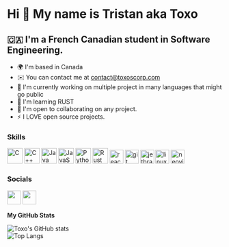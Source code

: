 Hi 👋 My name is Tristan aka Toxo
================================================

🇨🇦 I'm a French Canadian student in Software Engineering.
-----------------------------------

* 🌍 I'm based in Canada
* ✉️ You can contact me at [contact@toxoscorp.com](mailto:contact@toxoscorp.com)
* 🚀 I'm currently working on multiple project in many languages that might go public
* 🧠 I'm learning RUST
* 🤝 I'm open to collaborating on any project.
* ⚡ I LOVE open source projects.

### Skills

<p align="left">
<a href="https://www.open-std.org/jtc1/sc22/wg14/" target="_blank" rel="noreferrer"><img src="https://raw.githubusercontent.com/danielcranney/readme-generator/main/public/icons/skills/c-colored.svg" width="36" height="36" alt="C" /></a>
<a href="https://isocpp.org" target="_blank" rel="noreferrer"><img src="https://raw.githubusercontent.com/danielcranney/readme-generator/main/public/icons/skills/cplusplus-colored.svg" width="36" height="36" alt="C++" /></a>
<a href="https://www.oracle.com/java/" target="_blank" rel="noreferrer"><img src="https://raw.githubusercontent.com/danielcranney/readme-generator/main/public/icons/skills/java-colored.svg" width="36" height="36" alt="Java" /></a>
<a href="https://developer.mozilla.org/en-US/docs/Web/JavaScript" target="_blank" rel="noreferrer"><img src="https://raw.githubusercontent.com/danielcranney/readme-generator/main/public/icons/skills/javascript-colored.svg" width="36" height="36" alt="JavaScript" /></a>
<a href="https://www.python.org/" target="_blank" rel="noreferrer"><img src="https://raw.githubusercontent.com/danielcranney/readme-generator/main/public/icons/skills/python-colored.svg" width="36" height="36" alt="Python" /></a>
<a href="https://www.rust-lang.org/" target="_blank" rel="noreferrer"><img src="https://raw.githubusercontent.com/danielcranney/readme-generator/main/public/icons/skills/rust-colored.svg" width="36" height="36" alt="Rust" /></a>
<!-- <a href="https://www.typescriptlang.org/" target="_blank" rel="noreferrer"><img src="https://raw.githubusercontent.com/danielcranney/readme-generator/main/public/icons/skills/typescript-colored.svg" width="36" height="36" alt="TypeScript" /></a> -->
<!-- <a href="https://developer.mozilla.org/en-US/docs/Glossary/HTML5" target="_blank" rel="noreferrer"><img src="https://raw.githubusercontent.com/danielcranney/readme-generator/main/public/icons/skills/html5-colored.svg" width="36" height="36" alt="HTML5" /></a> -->
<!-- <a href="https://www.w3.org/TR/CSS/#css" target="_blank" rel="noreferrer"><img src="https://raw.githubusercontent.com/danielcranney/readme-generator/main/public/icons/skills/css3-colored.svg" width="36" height="36" alt="CSS3" /></a> -->
<!-- <a href="https://nodejs.org/en/" target="_blank" rel="noreferrer"><img src="https://raw.githubusercontent.com/danielcranney/readme-generator/main/public/icons/skills/nodejs-colored.svg" width="36" height="36" alt="NodeJS" /></a> -->
<!-- <a href="https://expressjs.com/" target="_blank" rel="noreferrer"><img src="https://raw.githubusercontent.com/danielcranney/readme-generator/main/public/icons/skills/express-colored.svg" width="36" height="36" alt="Express" /></a> -->
<!-- <a href="https://www.mongodb.com/" target="_blank" rel="noreferrer"><img src="https://raw.githubusercontent.com/danielcranney/readme-generator/main/public/icons/skills/mongodb-colored.svg" width="36" height="36" alt="MongoDB" /></a> -->
<!-- <a href="https://www.mysql.com/" target="_blank" rel="noreferrer"><img src="https://raw.githubusercontent.com/danielcranney/readme-generator/main/public/icons/skills/mysql-colored.svg" width="36" height="36" alt="MySQL" /></a> -->
<!-- <a href="https://reactjs.org/" target="_blank" rel="noreferrer"><img src="https://cdn.jsdelivr.net/gh/devicons/devicon/icons/react/react-original.svg" height="32" width="32" alt="react"  /></a> -->
<a href="https://www.gnu.org/software/bash/" target="_blank" rel="noreferrer"><img src="https://cdn.jsdelivr.net/gh/devicons/devicon/icons/bash/bash-original.svg" height="32" width="32" alt="react"  /></a>
<!-- <a href="https://www.arduino.cc/" target="_blank" rel="noreferrer"><img src="https://cdn.jsdelivr.net/gh/devicons/devicon/icons/arduino/arduino-original.svg" height="32" width="32" alt="arduino"  /></a> -->
<!-- <a href="https://www.debian.org/" target="_blank" rel="noreferrer"><img src="https://cdn.jsdelivr.net/gh/devicons/devicon/icons/debian/debian-original.svg" height="32" width="32" alt="debian"  /></a> -->
<!-- <a href="https://www.docker.com/" target="_blank" rel="noreferrer"><img src="https://cdn.jsdelivr.net/gh/devicons/devicon/icons/docker/docker-original.svg" height="32" width="32" alt="docker"  /></a> -->
<a href="https://git-scm.com/" target="_blank" rel="noreferrer"><img src="https://cdn.jsdelivr.net/gh/devicons/devicon/icons/git/git-original.svg" height="32" width="32" alt="git"  /></a>
<!-- <a href="https://www.gimp.org/" target="_blank" rel="noreferrer"><img src="https://cdn.jsdelivr.net/gh/devicons/devicon/icons/gimp/gimp-original.svg" height="32" width="32" alt="gimp"  /></a> -->
<!-- <a href="https://github.com/" target="_blank" rel="noreferrer"><img src="https://cdn.jsdelivr.net/gh/devicons/devicon/icons/github/github-original.svg" height="32" width="32" alt="github"  /></a> -->
<!-- <a href="https://about.gitlab.com/" target="_blank" rel="noreferrer"><img src="https://cdn.jsdelivr.net/gh/devicons/devicon/icons/gitlab/gitlab-original.svg" height="32" width="32" alt="gitlab"  /></a> -->
<a href="https://www.jetbrains.com/" target="_blank" rel="noreferrer"><img src="https://cdn.jsdelivr.net/gh/devicons/devicon/icons/jetbrains/jetbrains-original.svg" height="32" width="32" alt="jetbrains"  /></a>
<a href="https://www.linux.com/what-is-linux/" target="_blank" rel="noreferrer"><img src="https://cdn.jsdelivr.net/gh/devicons/devicon/icons/linux/linux-original.svg" height="32" width="32" alt="linux"  /></a>
<!-- <a href="https://www.npmjs.com/" target="_blank" rel="noreferrer"><img src="https://cdn.jsdelivr.net/gh/devicons/devicon/icons/npm/npm-original-wordmark.svg" height="32" width="32" alt="npm"  /></a> -->
<a href="https://neovim.io/" target="_blank" rel="noreferrer"><img src="https://avatars.githubusercontent.com/u/6471485?s=160&v=4" height="32" width="32" alt="neovim"/></a>
</p>

### Socials

<p align="left"> <a href="https://discord.com/users/517814115528474644" target="_blank" rel="noreferrer"><img src="https://raw.githubusercontent.com/danielcranney/readme-generator/main/public/icons/socials/discord.svg" width="32" height="32" /></a> <a href="https://www.github.com/FantomeKill" target="_blank" rel="noreferrer"><img src="https://raw.githubusercontent.com/danielcranney/readme-generator/main/public/icons/socials/github.svg" width="32" height="32" /></a></p>

<b>My GitHub Stats</b>

![Toxo's GitHub stats](https://github-readme-stats.vercel.app/api?username=toxoscorp&show_icons=true&theme=github_dark_dimmed&hide_rank=true)
<br/>
![Top Langs](https://github-readme-stats.vercel.app/api/top-langs/?username=toxoscorp&layout=compact&theme=github_dark_dimmed)

